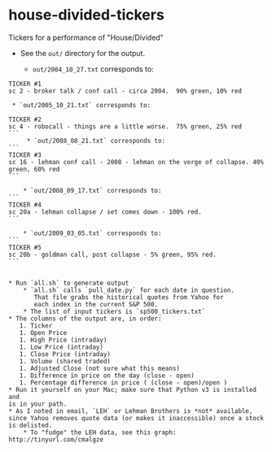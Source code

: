 house-divided-tickers
=====================

Tickers for a performance of "House/Divided"

* See the `out/` directory for the output.
   
    * `out/2004_10_27.txt` corresponds to:
```
TICKER #1
sc 2 - broker talk / conf call - circa 2004.  90% green, 10% red
```

     * `out/2005_10_21.txt` corresponds to:
````
TICKER #2
sc 4 - robocall - things are a little worse.  75% green, 25% red
```
     * `out/2008_08_21.txt` corresponds to:
```    
TICKER #3
sc 16 - lehman conf call - 2008 - lehman on the verge of collapse. 40% green, 60% red
```

    * `out/2008_09_17.txt` corresponds to:
```
TICKER #4
sc 20a - lehman collapse / set comes down - 100% red.
```

    * `out/2009_03_05.txt` corresponds to:
```
TICKER #5
sc 20b - goldman call, post collapse - 5% green, 95% red.
```

 
* Run `all.sh` to generate output
    * `all.sh` calls `pull_date.py` for each date in question.  
       That file grabs the historical quotes from Yahoo for 
       each index in the current S&P 500.
    * The list of input tickers is `sp500_tickers.txt`
* The columns of the output are, in order:
   1. Ticker
   1. Open Price
   1. High Price (intraday)
   1. Low Price (intraday)
   1. Close Price (intraday)
   1. Volume (shared traded)
   1. Adjusted Close (not sure what this means)
   1. Difference in price on the day (close - open)
   1. Percentage difference in price ( (close - open)/open )
* Run it yourself on your Mac; make sure that Python v3 is installed and
is in your path.
* As I noted in email, `LEH` or Lehman Brothers is *not* available,
since Yahoo removes quote data (or makes it inaccessible) once a stock
is delisted.
    * To "fudge" the LEH data, see this graph: http://tinyurl.com/cmalgze


